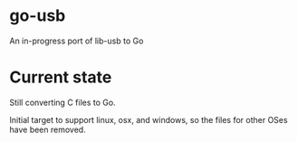 # go-usb
An in-progress port of lib-usb to Go

# Current state

Still converting C files to Go. 

Initial target to support linux, osx, and windows, so the files for other OSes have been removed.
